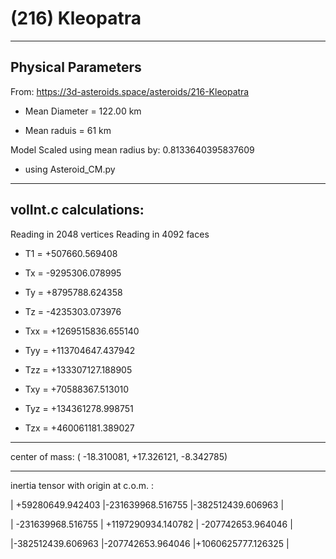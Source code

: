 # (216) Kleopatra

---
Physical Parameters
---

From: https://3d-asteroids.space/asteroids/216-Kleopatra 

- Mean Diameter = 122.00 km

- Mean raduis = 61 km

Model Scaled using mean radius by: 0.8133640395837609 

 - using Asteroid_CM.py

---
volInt.c calculations:
---


Reading in 2048 vertices
Reading in 4092 faces

- T1 =         +507660.569408

- Tx =        -9295306.078995
- Ty =        +8795788.624358
- Tz =        -4235303.073976

- Txx =    +1269515836.655140
- Tyy =     +113704647.437942
- Tzz =     +133307127.188905

- Txy =      +70588367.513010
- Tyz =     +134361278.998751
- Tzx =     +460061181.389027

---

center of mass:  (  -18.310081,  +17.326121,   -8.342785)

---

inertia tensor with origin at c.o.m. :

| +59280649.942403  |-231639968.516755   |-382512439.606963   |

| -231639968.516755 | +1197290934.140782 |  -207742653.964046 |

|-382512439.606963  |-207742653.964046   |+1060625777.126325  |